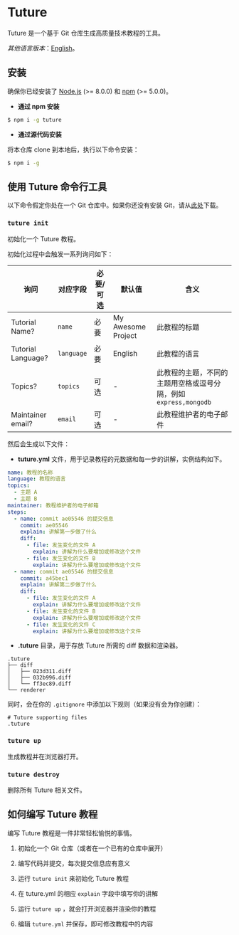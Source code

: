 # Tuture

Tuture 是一个基于 Git 仓库生成高质量技术教程的工具。

*其他语言版本*：[English](README.md)。

## 安装

确保你已经安装了 [Node.js](https://nodejs.org/) (>= 8.0.0) 和 [npm](https://www.npmjs.com/) (>= 5.0.0)。

- **通过 npm 安装**

```bash
$ npm i -g tuture
```

- **通过源代码安装**

将本仓库 clone 到本地后，执行以下命令安装：

```bash
$ npm i -g
```

## 使用 Tuture 命令行工具

以下命令假定你处在一个 Git 仓库中。如果你还没有安装 Git，请从[此处](https://git-scm.com/downloads)下载。

### `tuture init`

初始化一个 Tuture 教程。

初始化过程中会触发一系列询问如下：

| 询问               | 对应字段   | 必要/可选 | 默认值             | 含义                                                         |
| ------------------ | ---------- | --------- | ------------------ | ------------------------------------------------------------ |
| Tutorial Name?     | `name`     | 必要      | My Awesome Project | 此教程的标题                                                 |
| Tutorial Language? | `language` | 必要      | English            | 此教程的语言                                                 |
| Topics?            | `topics`   | 可选      | -                  | 此教程的主题，不同的主题用空格或逗号分隔，例如 `express,mongodb` |
| Maintainer email?  | `email`    | 可选      | -                  | 此教程维护者的电子邮件                                       |

然后会生成以下文件：

-  **tuture.yml** 文件，用于记录教程的元数据和每一步的讲解，实例结构如下。

```yaml
name: 教程的名称
language: 教程的语言
topics:
  - 主题 A
  - 主题 B
maintainer: 教程维护者的电子邮箱
steps:
  - name: commit ae05546 的提交信息
    commit: ae05546
    explain: 讲解第一步做了什么
    diff:
      - file: 发生变化的文件 A
        explain: 讲解为什么要增加或修改这个文件
      - file: 发生变化的文件 B
        explain: 讲解为什么要增加或修改这个文件
  - name: commit ae05546 的提交信息
    commit: a45bec1
    explain: 讲解第二步做了什么
    diff:
      - file: 发生变化的文件 A
        explain: 讲解为什么要增加或修改这个文件
      - file: 发生变化的文件 B
        explain: 讲解为什么要增加或修改这个文件
      - file: 发生变化的文件 C
        explain: 讲解为什么要增加或修改这个文件
```

-  **.tuture** 目录，用于存放 Tuture 所需的 diff 数据和渲染器。

```
.tuture
├── diff
│   ├── 023d311.diff
│   ├── 032b996.diff
│   └── ff3ec89.diff
└── renderer
```

同时，会在你的 `.gitignore` 中添加以下规则（如果没有会为你创建）：

```
# Tuture supporting files
.tuture
```

### `tuture up`

生成教程并在浏览器打开。

### `tuture destroy`

删除所有 Tuture 相关文件。

## 如何编写 Tuture 教程

编写 Tuture 教程是一件非常轻松愉悦的事情。

1. 初始化一个 Git 仓库（或者在一个已有的仓库中展开）

2. 编写代码并提交，每次提交信息应有意义

3. 运行 `tuture init` 来初始化 Tuture 教程

4. 在 tuture.yml 的相应 `explain` 字段中填写你的讲解

5. 运行 `tuture up` ，就会打开浏览器并渲染你的教程

6. 编辑 `tuture.yml` 并保存，即可修改教程中的内容
